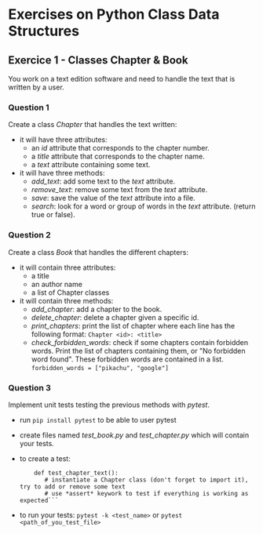 # Exercises on Python Class Data Structures

## Exercice 1 - Classes Chapter & Book

You work on a text edition software and need to handle the text that is written by a user.

### Question 1

Create a class *Chapter* that handles the text written:
- it will have three attributes:
    - an *id* attribute that corresponds to the chapter number.
    - a *title* attribute that corresponds to the chapter name.
    - a *text* attribute containing some text.
- it will have three methods:
    - *add_text*: add some text to the *text* attribute.
    - *remove_text*: remove some text from the *text* attribute.
    - *save*: save the value of the *text* attribute into a file.
    - *search*: look for a word or group of words in the *text* attribute. (return true or false).

### Question 2

Create a class *Book* that handles the different chapters:
- it will contain three attributes:
    - a title
    - an author name
    - a list of Chapter classes
- it will contain three methods:
    - *add_chapter*: add a chapter to the book.
    - *delete_chapter*: delete a chapter given a specific id.
    - *print_chapters*: print the list of chapter where each line has the following format:
        ```Chapter <id>: <title>```
    - *check_forbidden_words*: check if some chapters contain forbidden words. Print the list of chapters containing them, or "No forbidden word found".
      These forbidden words are contained in a list. ```forbidden_words = ["pikachu", "google"]``` 
    
### Question 3

Implement unit tests testing the previous methods with *pytest*.
- run ```pip install pytest``` to be able to user pytest
- create files named *test_book.py* and *test_chapter.py* which will contain your tests.
- to create a test:

     ```
         def test_chapter_text():
            # instantiate a Chapter class (don't forget to import it), try to add or remove some text
            # use *assert* keywork to test if everything is working as expected``` 
  
- to run your tests: ```pytest -k <test_name>``` or ```pytest <path_of_you_test_file>```
      
